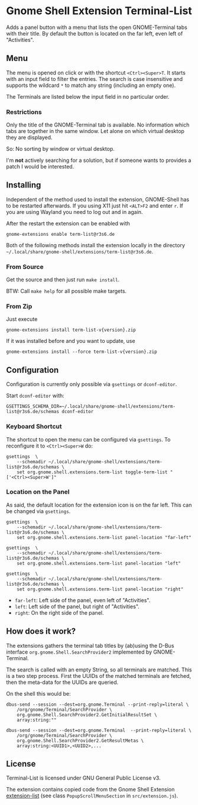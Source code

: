 
# Gnome Shell Extension Terminal-List

Adds a panel button with a menu that lists the open GNOME-Terminal tabs with
their title. By default the button is located on the far left, even left of
"Activities".

## Menu

The menu is opened on click or with the shortcut `<Ctrl><Super>T`. It starts
with an input field to filter the entries. The search is case insensitive and
supports the wildcard `*` to match any string (including an empty one).

The Terminals are listed below the input field in no particular order.

### Restrictions

Only the title of the GNOME-Terminal tab is available. No information which
tabs are together in the same window. Let alone on which virtual desktop they
are displayed.

So: No sorting by window or virtual desktop.

I'm __not__ actively searching for a solution, but if someone wants to provides
a patch I would be interested.

## Installing

Independent of the method used to install the extension, GNOME-Shell has to be
restarted afterwards.  If you using X11 just hit `<ALT>F2` and enter `r`. If
you are using Wayland you need to log out and in again.

After the restart the extension can be enabled with
```
gnome-extensions enable term-list@r3s6.de
```

Both of the following methods install the extension locally in the directory
`~/.local/share/gnome-shell/extensions/term-list@r3s6.de`.

### From Source
Get the source and then just run `make install`.

BTW: Call `make help` for all possible make targets.

### From Zip

Just execute
```
gnome-extensions install term-list-v{version}.zip
```

If it was installed before and you want to update, use
```
gnome-extensions install --force term-list-v{version}.zip
```

## Configuration

Configuration is currently only possible via `gsettings` or `dconf-editor`.

Start `dconf-editor` with:
```
GSETTINGS_SCHEMA_DIR=~/.local/share/gnome-shell/extensions/term-list@r3s6.de/schemas dconf-editor
```

### Keyboard Shortcut

The shortcut to open the menu can be configured via `gsettings`. To reconfigure
it to `<Ctrl><Super>W` do:
```
gsettings  \
    --schemadir ~/.local/share/gnome-shell/extensions/term-list@r3s6.de/schemas \
    set org.gnome.shell.extensions.term-list toggle-term-list "['<Ctrl><Super>W']"
```

### Location on the Panel

As said, the default location for the extension icon is on the far left. This
can be changed via `gsettings`.
```
gsettings  \
    --schemadir ~/.local/share/gnome-shell/extensions/term-list@r3s6.de/schemas \
    set org.gnome.shell.extensions.term-list panel-location "far-left"

gsettings  \
    --schemadir ~/.local/share/gnome-shell/extensions/term-list@r3s6.de/schemas \
    set org.gnome.shell.extensions.term-list panel-location "left"

gsettings  \
    --schemadir ~/.local/share/gnome-shell/extensions/term-list@r3s6.de/schemas \
    set org.gnome.shell.extensions.term-list panel-location "right"
```

* `far-left`: Left side of the panel, even left of "Activities".
* `left`: Left side of the panel, but right of "Activities".
* `right`: On the right side of the panel.

## How does it work?

The extensions gathers the terminal tab titles by (ab)using the D-Bus interface
`org.gnome.Shell.SearchProvider2` implemented by GNOME-Terminal.

The search is called with an empty String, so all terminals are matched. This
is a two step process. First the UUIDs of the matched terminals are fetched,
then the meta-data for the UUIDs are queried.

On the shell this would be:

```
dbus-send --session --dest=org.gnome.Terminal --print-reply=literal \
    /org/gnome/Terminal/SearchProvider \
    org.gnome.Shell.SearchProvider2.GetInitialResultSet \
    array:string:""

dbus-send --session --dest=org.gnome.Terminal  --print-reply=literal \
    /org/gnome/Terminal/SearchProvider \
    org.gnome.Shell.SearchProvider2.GetResultMetas \
    array:string:<UUID1>,<UUID2>,...
```

## License

Terminal-List is licensed under GNU General Public License v3.

The extension contains copied code from the Gnome Shell Extension
[extension-list](https://github.com/tuberry/extension-list) (see class
`PopupScrollMenuSection` in `src/extension.js`).

